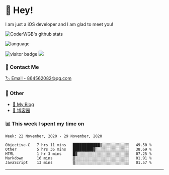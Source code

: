 # 👋 Hey!


I am just a iOS developer and I am glad to meet you!

![CoderWGB's github stats](https://github-readme-stats.vercel.app/api?username=WangGuibin&&show_icons=true&&title_color=1abc9c&&icon_color=1abc9c)

![language](https://github-readme-stats.vercel.app/api/top-langs/?username=WangGuibin&hide_langs_below=1&theme=default&line_height=27&layout=compact)


<img src="https://visitor-badge.laobi.icu/badge?page_id=wangguibin.wangguibin" alt="visitor badge"/>       
<a title="Hits" target="_blank" href="https://github.com/wangguibin/wangguibin"><img src="https://hits.b3log.org/wangguibin/wangguibin.svg"></a>



### 📮 Contact Me

[🏷 Email - 864562082@qq.com](mailto:864562082@qq.com)


### 🤪 Other

- [📌 My Blog](http://wangguibin.github.io/hexo-github-action)
- [📌 博客园](https://www.cnblogs.com/wgb1234/)

### 📊 This week I spent my time on

<!--START_SECTION:waka-->
```text
Week: 22 November, 2020 - 29 November, 2020

Objective-C   7 hrs 11 mins   ████████████▒░░░░░░░░░░░░   49.50 % 
Other         5 hrs 36 mins   █████████▓░░░░░░░░░░░░░░░   38.69 % 
HTML          1 hr 3 mins     █▓░░░░░░░░░░░░░░░░░░░░░░░   07.25 % 
Markdown      16 mins         ▒░░░░░░░░░░░░░░░░░░░░░░░░   01.91 % 
JavaScript    13 mins         ▒░░░░░░░░░░░░░░░░░░░░░░░░   01.57 % 
```
<!--END_SECTION:waka-->

---
